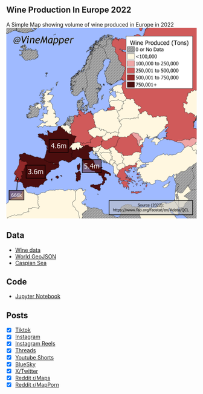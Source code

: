 ## Wine Production In Europe 2022
A Simple Map showing volume of wine produced in Europe in 2022
![Map](Wine_Production_Europe_2022.png)

## Data
* [Wine data](https://www.fao.org/faostat/en/#data/QCL)
* [World GeoJSON](https://public.opendatasoft.com/explore/dataset/world-administrative-boundaries/export/?flg=en-us)
* [Caspian Sea](https://cartographyvectors.com/map/1224-caspian-sea)

## Code
* [Jupyter Notebook](FormatData.ipynb)

## Posts
- [x] [Tiktok](https://www.tiktok.com/@vinemapper/video/7459464933198089514)
- [x] [Instagram](https://www.instagram.com/vinemapper/p/DExnAbkSpNJ/)
- [x] [Instagram Reels](https://www.instagram.com/reel/DExo7OnSG6M/)
- [x] [Threads](https://www.threads.net/@vinemapper/post/DExnBt4S-Ij)
- [x] [Youtube Shorts](https://youtube.com/shorts/AMLGJ3ZR6os?feature=share)
- [x] [BlueSky](https://bsky.app/profile/vinemapper.bsky.social/post/3lfnd4ccxyk2r)
- [x] [X/Twitter](https://x.com/VineMapper/status/1878865619153809722)
- [x] [Reddit r/Maps](https://www.reddit.com/r/Maps/comments/1i0k7uj/wine_produced_in_europe_2022/)
- [x] [Reddit r/MapPorn](https://www.reddit.com/r/MapPorn/comments/1i0k7jo/wine_produced_in_europe_2022/)
